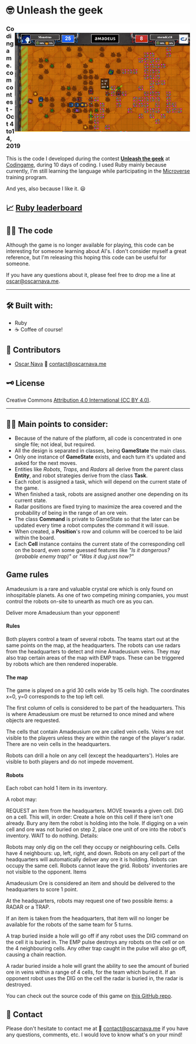# 🤓 Unleash the geek

[<img src="docs/gameplay.gif" align="right">](https://www.codingame.com/leaderboards/contests/unleash-the-geek-amadeus/global?column=language&value=Ruby)

### Codingame.com contest - Oct 4 to14, 2019

This is the code I developed during the contest [**Unleash the geek**](https://www.codingame.com/contests/unleash-the-geek-amadeus) at [Codingame](http://www.codingame.com/), during 10 days of coding. I used Ruby mainly because currently, I'm still learning the language while participating in the [Microverse](http://www.microverse.org/) training program.

And yes, also because I like it. 😃

## 📈 [Ruby leaderboard](https://www.codingame.com/leaderboards/contests/unleash-the-geek-amadeus/global?column=language&value=Ruby)

## 👨‍💻 The code

Although the game is no longer available for playing, this code can be interesting for someone learning about AI's. I don't consider myself a great reference, but I'm releasing this hoping this code can be useful for someone.

If you have any questions about it, please feel free to drop me a line at [oscar@oscarnava.me](mailto:oscar@oscarnava.me).

---
## 🛠 Built with:
- Ruby
- ☕ Coffee of course!

## 👤 Contributors

- [Oscar Nava](https://github.com/oscarnava) 📧 contact@oscarnava.me

## 🗝 License
Creative Commons [Attribution 4.0 International (CC BY 4.0)](https://creativecommons.org/licenses/by/4.0/).

---
## 👨‍🏫 Main points to consider:

* Because of the nature of the platform, all code is concentrated in one single file; not ideal, but required.
* All the design is separated in classes, being **GameState** the main class.
* Only one instance of **GameState** exists, and each turn it's updated and asked for the next moves.
* Entities like *Robots*, *Traps*, and *Radars* all derive from the parent class **Entity**, and robot strategies derive from the class **Task**.
* Each robot is assigned a task, which will depend on the current state of the game.
* When finished a task, robots are assigned another one depending on its current state.
* Radar positions are fixed trying to maximize the area covered and the probability of being in the range of an ore vein.
* The class **Command** is private to GameState so that the later can be updated every time a robot computes the command it will issue.
* When created, a **Position**'s row and column will be coerced to be laid within the board.
* Each **Cell** instance contains the current state of the corresponding cell on the board, even some guessed features like *"Is it dangerous? (probable enemy trap)"* or *"Was it dug just now?"*

## Game rules

Amadeusium is a rare and valuable crystal ore which is only found on inhospitable planets. As one of two competing mining companies, you must control the robots on-site to unearth as much ore as you can.

Deliver more Amadeusium than your opponent!

#### Rules

Both players control a team of several robots. The teams start out at the same points on the map, at the headquarters. The robots can use radars from the headquarters to detect and mine Amadeusium veins. They may also trap certain areas of the map with EMP traps. These can be triggered by robots which are then rendered inoperable.

#### The map

The game is played on a grid 30 cells wide by 15 cells high. The coordinates x=0, y=0 corresponds to the top left cell.

The first column of cells is considered to be part of the headquarters. This is where Amadeusium ore must be returned to once mined and where objects are requested.

The cells that contain Amadeusium ore are called vein cells. Veins are not visible to the players unless they are within the range of the player's radar. There are no vein cells in the headquarters.

Robots can drill a hole on any cell (except the headquarters'). Holes are visible to both players and do not impede movement.

#### Robots

Each robot can hold 1 item in its inventory.

A robot may:

REQUEST an item from the headquarters.
MOVE towards a given cell.
DIG on a cell. This will, in order:
Create a hole on this cell if there isn't one already.
Bury any item the robot is holding into the hole.
If digging on a vein cell and ore was not buried on step 2, place one unit of ore into the robot's inventory.
WAIT to do nothing.
Details:

Robots may only dig on the cell they occupy or neighbouring cells. Cells have 4 neighbours: up, left, right, and down.
Robots on any cell part of the headquarters will automatically deliver any ore it is holding.
Robots can occupy the same cell.
Robots cannot leave the grid.
Robots' inventories are not visible to the opponent.
Items


Amadeusium Ore is considered an item and should be delivered to the headquarters to score 1 point.

At the headquarters, robots may request one of two possible items: a RADAR or a TRAP.

If an item is taken from the headquarters, that item will no longer be available for the robots of the same team for 5 turns.

A trap buried inside a hole will go off if any robot uses the DIG command on the cell it is buried in. The EMP pulse destroys any robots on the cell or on the 4 neighbouring cells. Any other trap caught in the pulse will also go off, causing a chain reaction.

A radar buried inside a hole will grant the ability to see the amount of buried ore in veins within a range of 4 cells, for the team which buried it. If an opponent robot uses the DIG on the cell the radar is buried in, the radar is destroyed.

You can check out the source code of this game on [this GitHub repo](https://github.com/CodinGameCommunity/UnleashTheGeek).

## 📡 Contact

Please don't hesitate to contact me at 📧 [contact@oscarnava.me](mailto:contact@oscarnava.me) if you have any questions, comments, etc. I would love to know what's on your mind!
